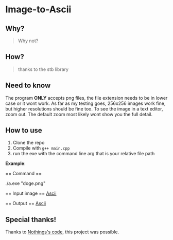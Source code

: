# Image-to-Ascii

## Why?

> Why not?

## How?

> thanks to the stb library

## Need to know

The program **ONLY** accepts png files, the file extension needs to be in lower case or it wont work. As far as my testing goes, 256x256 images work fine, but higher resolutions should be fine too. To see the image in a text editor, zoom out. The default zoom most likely wont show you the full detail.

## How to use

1. Clone the repo
2. Compile with ``g++ main.cpp``
3. run the exe with the command line arg that is your relative file path

**Example**:

== Command ==

./a.exe "doge.png"

== Input image ==
 [Ascii](https://github.com/Barnold8/ImageToAscii/blob/main/Images/doge.png)

== Output == 
 [Ascii](https://github.com/Barnold8/ImageToAscii/blob/main/Images/dogeScreenShot.png)

## Special thanks!

Thanks to [Nothings's code](https://github.com/nothings/stb), this project was possible.
